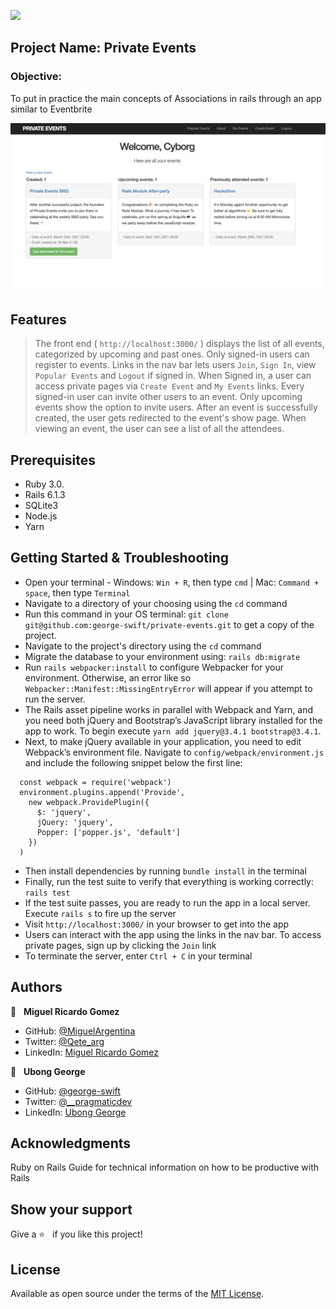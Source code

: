![](https://img.shields.io/badge/Microverse-blueviolet)

## Project Name: Private Events

### Objective:
To put in practice the main concepts of Associations in rails through an app similar to Eventbrite

![screenshot](./app/assets/images/screenshot.png)

## Features

> The front end ( `http://localhost:3000/` ) displays the list of all events, categorized by upcoming and past ones.
> Only signed-in users can register to events.
> Links in the nav bar lets users `Join`, `Sign In`, view `Popular Events` and `Logout` if signed in. When Signed in, a user can access private pages via `Create Event` and `My Events` links.
> Every signed-in user can invite other users to an event.
> Only upcoming events show the option to invite users.
> After an event is successfully created, the user gets redirected to the event's show page.
> When viewing an event, the user can see a list of all the attendees.

## Prerequisites
- Ruby 3.0.
- Rails 6.1.3
- SQLite3
- Node.js
- Yarn

## Getting Started & Troubleshooting
- Open your terminal - Windows: `Win + R`, then type `cmd` | Mac: `Command + space`, then type `Terminal`
- Navigate to a directory of your choosing using the `cd` command
- Run this command in your OS terminal: `git clone git@github.com:george-swift/private-events.git` to get a copy of the project.
- Navigate to the project's directory using the `cd` command
- Migrate the database to your environment using: `rails db:migrate`
- Run `rails webpacker:install` to configure Webpacker for your environment. Otherwise, an error like so `Webpacker::Manifest::MissingEntryError` will appear if you attempt to run the server.
- The Rails asset pipeline works in parallel with Webpack and Yarn, and you need both jQuery and Bootstrap’s JavaScript library installed for the app to work. To begin execute `yarn add jquery@3.4.1 bootstrap@3.4.1`.
- Next, to make jQuery available in your application, you need to edit Webpack’s environment file. Navigate to `config/webpack/environment.js` and include the following snippet below the first line:
```
  const webpack = require('webpack')
  environment.plugins.append('Provide',
    new webpack.ProvidePlugin({
      $: 'jquery',
      jQuery: 'jquery',
      Popper: ['popper.js', 'default']
    })
  )

```
- Then install dependencies by running `bundle install` in the terminal
- Finally, run the test suite to verify that everything is working correctly: `rails test`
- If the test suite passes, you are ready to run the app in a local server. Execute `rails s` to fire up the server
- Visit `http://localhost:3000/` in your browser to get into the app 
- Users can interact with the app using the links in the nav bar. To access private pages, sign up by clicking the `Join` link
- To terminate the server, enter `Ctrl + C` in your terminal


## Authors

👤  &nbsp; **Miguel Ricardo Gomez**
- GitHub: [@MiguelArgentina](https://github.com/MiguelArgentina)
- Twitter: [@Qete_arg](https://twitter.com/Qete_arg)
- LinkedIn: [Miguel Ricardo Gomez](https://www.linkedin.com/in/miguelricardogomez/)

👤 &nbsp; **Ubong George**
- GitHub: [@george-swift](https://github.com/george-swift)
- Twitter: [@\_\_pragmaticdev](https://twitter.com/__pragmaticdev)
- LinkedIn: [Ubong George](https://www.linkedin.com/in/ubong-itok)

## Acknowledgments

Ruby on Rails Guide for technical information on how to be productive with Rails

## Show your support

Give a :star:️ &nbsp; if you like this project!

## License

Available as open source under the terms of the [MIT License](https://opensource.org/licenses/MIT).

